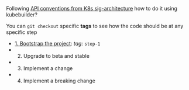 
Following [API conventions from K8s sig-architecture](https://github.com/kubernetes/community/blob/master/contributors/devel/sig-architecture/api_changes.md) how to do it using kubebuilder?

You can `git checkout` specific **tags** to see how the code should be at any specific step

- [1. Bootstrap the project](STEP01.md): *tag:* `step-1`
- 2. Upgrade to beta and stable
- 3. Implement a change
- 4. Implement a breaking change
